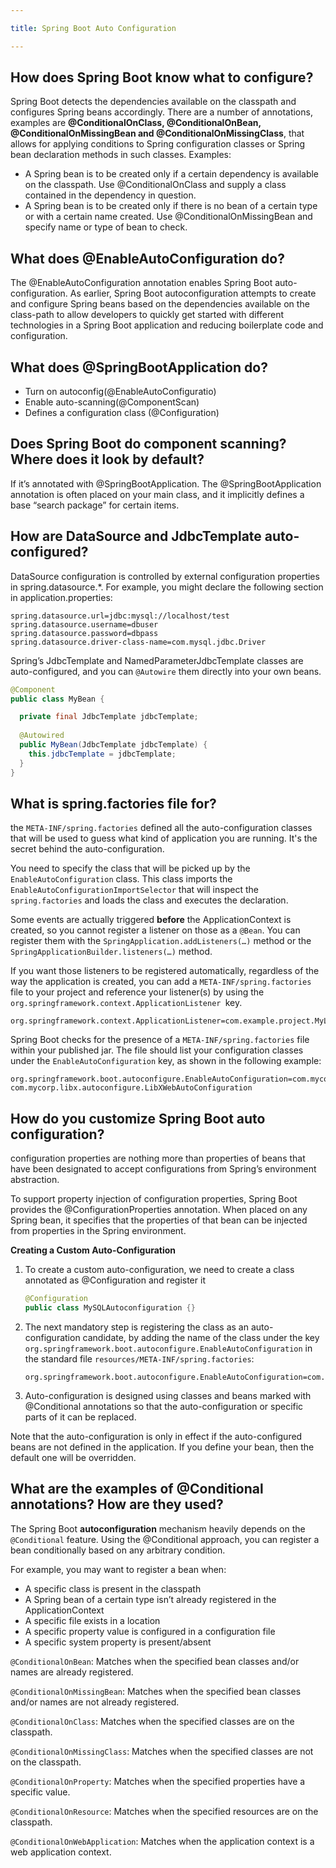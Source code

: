 ```yaml
---

title: Spring Boot Auto Configuration

---
```


## How does Spring Boot know what to configure?

Spring Boot detects the dependencies available on the classpath and configures Spring beans accordingly. There are a number of annotations, examples are **@ConditionalOnClass, @ConditionalOnBean, @ConditionalOnMissingBean and @ConditionalOnMissingClass**, that allows for applying conditions to Spring configuration classes or Spring bean declaration methods in such classes. Examples:
- A Spring bean is to be created only if a certain dependency is available on the classpath. Use @ConditionalOnClass and supply a class contained in the dependency in question.
- A Spring bean is to be created only if there is no bean of a certain type or with a certain name created. Use @ConditionalOnMissingBean and specify name or type of bean to
check.

## What does @EnableAutoConfiguration do?

The @EnableAutoConfiguration annotation enables Spring Boot auto-configuration. As earlier, Spring Boot autoconfiguration attempts to create and configure Spring beans based on the dependencies available on the class-path to allow developers to quickly get started with different technologies in a Spring Boot application and reducing boilerplate code and configuration.

## What does @SpringBootApplication do?

- Turn on autoconfig(@EnableAutoConfiguratio)
- Enable auto-scanning(@ComponentScan)
- Defines a configuration class (@Configuration)

## Does Spring Boot do component scanning? Where does it look by default?

If it’s annotated with @SpringBootApplication. The @SpringBootApplication annotation is often placed on your main class, and it implicitly defines a base “search package” for certain items.

## How are DataSource and JdbcTemplate auto-configured?

DataSource configuration is controlled by external configuration properties in spring.datasource.*. For example, you might declare the following section in application.properties:

```properties
spring.datasource.url=jdbc:mysql://localhost/test 
spring.datasource.username=dbuser 
spring.datasource.password=dbpass 
spring.datasource.driver-class-name=com.mysql.jdbc.Driver
```

Spring’s JdbcTemplate and NamedParameterJdbcTemplate classes are auto-configured, and you can `@Autowire` them directly into your own beans.

```java
@Component 
public class MyBean {

  private final JdbcTemplate jdbcTemplate;
  
  @Autowired 
  public MyBean(JdbcTemplate jdbcTemplate) { 
    this.jdbcTemplate = jdbcTemplate; 
  }
}
```

## What is spring.factories file for?

the `META-INF/spring.factories` defined all the auto-configuration classes that will be used to guess what kind of application you are running. It's the secret behind the auto-configuration.

You need to specify the class that will be picked up by the `EnableAutoConfiguration` class. This class imports the `EnableAutoConfigurationImportSelector` that will inspect the `spring.factories` and loads the class and executes the declaration.

Some events are actually triggered **before** the ApplicationContext is created, so you cannot register a listener on those as a `@Bean`. You can register them with the `SpringApplication.addListeners(…)` method or the `SpringApplicationBuilder.listeners(…)` method.

If you want those listeners to be registered automatically, regardless of the way the application is created, you can add a `META-INF/spring.factories` file to your project and reference your listener(s) by using the `org.springframework.context.ApplicationListener `key.

```properties
org.springframework.context.ApplicationListener=com.example.project.MyListener
```

Spring Boot checks for the presence of a `META-INF/spring.factories` file within your published jar. The file should list your configuration classes under the `EnableAutoConfiguration` key, as shown in the following example:

```properties
org.springframework.boot.autoconfigure.EnableAutoConfiguration=com.mycorp.libx.autoconfigure.LibXAutoConfiguration, com.mycorp.libx.autoconfigure.LibXWebAutoConfiguration
```

## How do you customize Spring Boot auto configuration?

configuration properties are nothing more than properties of beans that have been designated to accept configurations from Spring’s environment abstraction.

To support property injection of configuration properties, Spring Boot provides the @ConfigurationProperties annotation. When placed on any Spring bean, it specifies that the properties of that bean can be injected from properties in the Spring environment.

**Creating a Custom Auto-Configuration**

1. To create a custom auto-configuration, we need to create a class annotated as @Configuration and register it
    ```java
    @Configuration
    public class MySQLAutoconfiguration {}
    ```

2. The next mandatory step is registering the class as an auto-configuration candidate, by adding the name of the class under the key `org.springframework.boot.autoconfigure.EnableAutoConfiguration` in the standard file `resources/META-INF/spring.factories`:
    ```properties
    org.springframework.boot.autoconfigure.EnableAutoConfiguration=com.baeldung.autoconfiguration.MySQLAutoconfiguration
    ```
3. Auto-configuration is designed using classes and beans marked with @Conditional annotations so that the auto-configuration or specific parts of it can be replaced.

Note that the auto-configuration is only in effect if the auto-configured beans are not defined in the application. If you define your bean, then the default one will be overridden.

## What are the examples of @Conditional annotations? How are they used?

The Spring Boot **autoconfiguration** mechanism heavily depends on the `@Conditional` feature.
Using the @Conditional approach, you can register a bean conditionally based on any arbitrary condition.

For example, you may want to register a bean when:

- A specific class is present in the classpath
- A Spring bean of a certain type isn’t already registered in the ApplicationContext
- A specific file exists in a location
- A specific property value is configured in a configuration file
- A specific system property is present/absent

`@ConditionalOnBean`: Matches when the specified bean classes and/or names are already registered.

`@ConditionalOnMissingBean`: Matches when the specified bean classes and/or names are not already registered.

`@ConditionalOnClass`: Matches when the specified classes are on the classpath.

`@ConditionalOnMissingClass`:  Matches when the specified classes are not on the classpath.

`@ConditionalOnProperty`: Matches when the specified properties have a specific value.

`@ConditionalOnResource`: Matches when the specified resources are on the classpath.

`@ConditionalOnWebApplication`: Matches when the application context is a web application context.